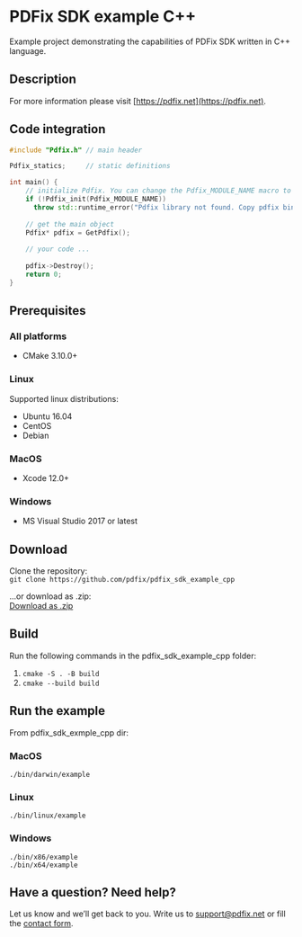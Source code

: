 # PDFix SDK example C++
Example project demonstrating the capabilities of PDFix SDK written in C++
language.

## Description

For more information please visit [https://pdfix.net](https://pdfix.net).

## Code integration
```cpp
#include "Pdfix.h" // main header

Pdfix_statics;     // static definitions 

int main() {
    // initialize Pdfix. You can change the Pdfix_MODULE_NAME macro to path to the pdfix dll/dylib/so
    if (!Pdfix_init(Pdfix_MODULE_NAME))
      throw std::runtime_error("Pdfix library not found. Copy pdfix binaries into application directory.");
    
    // get the main object
    Pdfix* pdfix = GetPdfix();
    
    // your code ...
    
    pdfix->Destroy();
    return 0;
}
```

## Prerequisites
### All platforms
- CMake 3.10.0+

### Linux
Supported linux distributions:
- Ubuntu 16.04
- CentOS
- Debian

### MacOS
- Xcode 12.0+

### Windows
- MS Visual Studio 2017 or latest

## Download
Clone the repository:  
`git clone https://github.com/pdfix/pdfix_sdk_example_cpp`  

...or download as .zip:  
[Download as .zip](https://github.com/pdfix/pdfix_sdk_example_cpp/archive/master.zip)

## Build
Run the following commands in the pdfix_sdk_example_cpp folder:

1. `cmake -S . -B build`  
2. `cmake --build build`

## Run the example

From pdfix_sdk_exmple_cpp dir:

### MacOS
 `./bin/darwin/example`

### Linux
 `./bin/linux/example`

### Windows
 `./bin/x86/example`  
 `./bin/x64/example`

## Have a question? Need help?
Let us know and we’ll get back to you. Write us to support@pdfix.net or fill the
[contact form](https://pdfix.net/support/).
